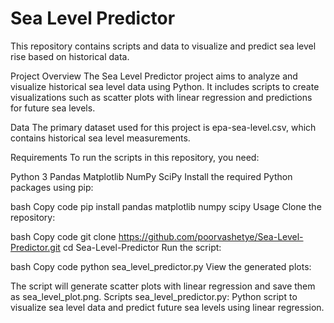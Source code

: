 # Sea Level Predictor

This repository contains scripts and data to visualize and predict sea level rise based on historical data.

Project Overview
The Sea Level Predictor project aims to analyze and visualize historical sea level data using Python. It includes scripts to create visualizations such as scatter plots with linear regression and predictions for future sea levels.

Data
The primary dataset used for this project is epa-sea-level.csv, which contains historical sea level measurements.

Requirements
To run the scripts in this repository, you need:

Python 3
Pandas
Matplotlib
NumPy
SciPy
Install the required Python packages using pip:

bash
Copy code
pip install pandas matplotlib numpy scipy
Usage
Clone the repository:

bash
Copy code
git clone https://github.com/poorvashetye/Sea-Level-Predictor.git
cd Sea-Level-Predictor
Run the script:

bash
Copy code
python sea_level_predictor.py
View the generated plots:

The script will generate scatter plots with linear regression and save them as sea_level_plot.png.
Scripts
sea_level_predictor.py: Python script to visualize sea level data and predict future sea levels using linear regression.
